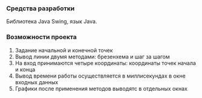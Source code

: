 ### Средства разработки
Библиотека Java Swing, язык Java.
### Возможности проекта

1. Задание начальной и конечной точек
2. Вывод линии двумя методами: брезенхема и шаг за шагом
3. На вход принимаются четыре координаты: координаты точек начала и конца
4. Вывод времени работы осуществляется в миллисекундах в окне входных данных
5. Графики после применения методов выводятс в отдельных окнах
